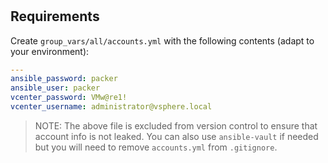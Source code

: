 # 

## Requirements

Create `group_vars/all/accounts.yml` with the following contents (adapt to your
environment):

```yaml
---
ansible_password: packer
ansible_user: packer
vcenter_password: VMw@re1!
vcenter_username: administrator@vsphere.local
```

> NOTE: The above file is excluded from version control to ensure that account
> info is not leaked. You can also use `ansible-vault` if needed but you will
> need to remove `accounts.yml` from `.gitignore`.
